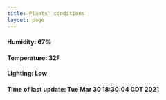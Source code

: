 ```yaml
---
title: Plants' conditions
layout: page
---
```



#### Humidity: 67%
#### Temperature: 32F
#### Lighting: Low
#### Time of last update: Tue Mar 30 18:30:04 CDT 2021
